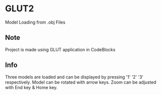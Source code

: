 # GLUT2
Model Loading from .obj Files

## Note
Project is made using GLUT application in CodeBlocks

## Info 
Three models are loaded and can be displayed by pressing '1' '2' '3' respectively.
Model can be rotated with arrow keys. Zoom can be adjusted with End key & Home key.
